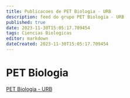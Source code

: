 ```yaml
---
title: Publicacoes de PET Biologia - URB 
description: feed do grupo PET Biologia - URB
published: true
date: 2023-11-30T15:05:17.709454
tags: Ciencias Biologicas
editor: markdown
dateCreated: 2023-11-30T15:05:17.709454
---
```


# PET Biologia
[PET Biologia - URB](/grupo/58PETBiologiaURB)